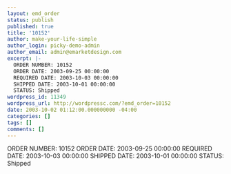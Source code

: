 ```yaml
---
layout: emd_order
status: publish
published: true
title: '10152'
author: make-your-life-simple
author_login: picky-demo-admin
author_email: admin@emarketdesign.com
excerpt: |-
  ORDER NUMBER: 10152
  ORDER DATE: 2003-09-25 00:00:00
  REQUIRED DATE: 2003-10-03 00:00:00
  SHIPPED DATE: 2003-10-01 00:00:00
  STATUS: Shipped
wordpress_id: 11349
wordpress_url: http://wordpressc.com/?emd_order=10152
date: 2003-10-02 01:12:00.000000000 -04:00
categories: []
tags: []
comments: []
---
```

ORDER NUMBER: 10152
ORDER DATE: 2003-09-25 00:00:00
REQUIRED DATE: 2003-10-03 00:00:00
SHIPPED DATE: 2003-10-01 00:00:00
STATUS: Shipped
